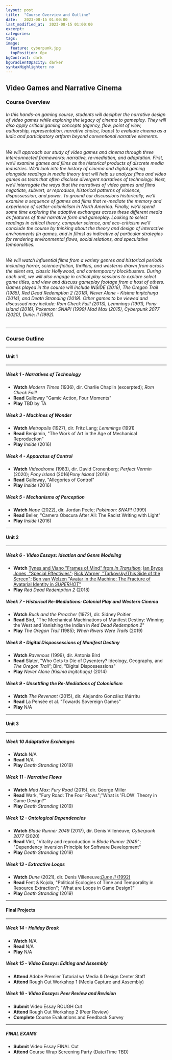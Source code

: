 ```yaml
---
layout: post
title:  "Course Overview and Outline"
date:   2023-08-15 01:00:00
last_modified_at:  2023-08-15 01:00:00
excerpt: 
categories: 
tags:  
image:
  feature: cyberpunk.jpg
  topPosition: 0px
bgContrast: dark
bgGradientOpacity: darker
syntaxHighlighter: no
---
```

## Video Games and Narrative Cinema

### Course Overview

###### In this hands-on gaming course, students will decipher the narrative design of video games while exploring the legacy of cinema to gameplay. They will also apply critical gaming concepts (agency, flow, point of view, authorship, representation, narrative choice, loops) to evaluate cinema as a ludic and participatory artform beyond conventional narrative elements. 

###### We will approach our study of video games and cinema through three interconnected frameworks: narrative, re-mediation, and adaptation. First, we’ll examine games and films as the historical products of discrete media industries. We’ll look into the history of cinema and digital gaming alongside readings in media theory that will help us analyze films and video games as texts that often disclose divergent narratives of technology. Next, we’ll interrogate the ways that the narratives of video games and films negotiate, subvert, or reproduce, historical patterns of violence, dispossession, and power. To ground our discussions historically, we’ll examine a sequence of games and films that re-mediate the memory and experience of settler-colonialism in North America. Finally, we’ll spend some time exploring the adaptive exchanges across these different media as features of their narrative form and gameplay. Looking to select readings in critical theory, computer science, and eco-criticism we’ll conclude the course by thinking about the theory and design of interactive environments (in games, and in films) as indicative of particular strategies for rendering environmental flows, social relations, and speculative temporalities.

###### We will watch influential films from a variety genres and historical periods including horror, science-fiction, thrillers, and westerns drawn from across the silent era, classic Hollywood, and contemporary blockbusters. During each unit, we will also engage in critical play sessions to explore select game titles, and view and discuss gameplay footage from a host of others. Games played in the course will include *INSIDE* (2016), *The Oregon Trail* (1985), *Red Dead Redemption 2* (2018), *Never Alone - Kisima Inŋitchuŋa* (2014), and *Death Stranding* (2019). Other games to be viewed and discussed may include: *Rom Check Fail!* (2013), *Lemmings* (1991), *Pony Island* (2016), *Pokemon: SNAP!* (1999) *Mad Max* (2015), *Cyberpunk 2077* (2020), *Dune: II* (1992).

---

### Course Outline

---

#### Unit 1

---
##### **Week 1 - Narratives of Technology**
- **Watch** *Modern Times* (1936), dir. Charlie Chaplin (excerpted); *Rom Check Fail!*
- **Read** Galloway "Gamic Action, Four Moments"
- **Play** TBD by TA

##### **Week 3 - Machines of Wonder**
- **Watch** *Metropolis* (1927), dir. Fritz Lang; *Lemmings* (1991)
- **Read** Benjamin, "The Work of Art in the Age of Mechanical Reproduction"
- **Play** *Inside* (2016)

##### **Week 4 - Apparatus of Control**
- **Watch** *Videodrome* (1983), dir. David Cronenberg; *Perfect Vermin* (2020); *Pony Island* (2016)*Pony Island* (2016)
- **Read** Galloway, "Allegories of Control"
- **Play** *Inside* (2016)

##### **Week 5 - Mechanisms of Perception**
- **Watch** *Nope* (2022), dir. Jordan Peele; *Pokémon: SNAP!* (1999)
- **Read** Beller, "Camera Obscura After All: The Racist Writing with Light"
- **Play** *Inside* (2016)

---

#### Unit 2

---
##### **Week 6 - Video Essays: Ideation and Genre Modeling**
- **Watch** [Tynes and Viano "Frames of Mind" from *In Transition*](http://mediacommons.org/intransition/2015/03/12/frames-mind); [Ian Bryce Jones, "Special Effectivies"](http://mediacommons.org/intransition/special-effectivities?fbclid=IwAR2aBlrkkFzZAPgPf8jA3FKC-NAIRcprhQKzVYpRAbz9HLfvwq5mHWywfuA); [Rick Warner, "Tarkovsky/This Side of the Screen"](https://vimeo.com/205626288); [Ben van Welzen "Avatar in the Machine: The Fracture of Avatarial Identity in *SUPERHOT*"](https://uncch.instructure.com/courses/33866/discussion_topics/230654) 
- **Play** *Red Dead Redemption 2* (2018)

##### **Week 7 - Historical Re-Mediations: Colonial Play and Western Cinema** 
- **Watch** *Buck and the Preacher* (1972), dir. Sidney Poitier
- **Read** Bird, "The Mechanical Machinations of Manifest Destiny: Winning the West and Vanishing the Indian in *Red Dead Redemption 2*"
- **Play** *The Oregon Trail* (1985); *When Rivers Were Trails* (2019)


##### **Week 8 - Digital Dispossessions of Manifest Destiny** 
- **Watch** *Ravenous* (1999), dir. Antonia Bird
- **Read** Slater, "Who Gets to Die of Dysentery? Ideology, Geography, and *The Oregon Trail*”; Bird, "Digital Dispossessions" 
- **Play** *Never Alone (Kisima Inŋitchuŋa)* (2014)


##### **Week 9 - Unsettling the Re-Mediations of Colonialism** 
- **Watch** *The Revenant* (2015), dir. Alejandro González Iñárritu
- **Read** La Pensée et al. "Towards Sovereign Games"
- **Play** N/A


---

#### Unit 3

---

##### **Week 10 Adaptative Exchanges**
- **Watch** N/A
- **Read** N/A
- **Play** *Death Stranding* (2019)

##### **Week 11 - Narrative Flows**
- **Watch** *Mad Max: Fury Road* (2015), dir. George Miller 
- **Read** Wark, "Fury Road: The Four Flows";"What is 'FLOW' Theory in Game Design?"
- **Play** *Death Stranding* (2019)

##### **Week 12 - Ontological Dependencies**
- **Watch** *Blade Runner 2049* (2017), dir. Denis Villeneuve; *Cyberpunk 2077* (2020)
- **Read** Vint, "Vitality and reproduction in *Blade Runner 2049*"; "Dependency Inversion Principle for Software Development"
- **Play** *Death Stranding* (2019)

##### **Week 13 - Extractive Loops**
- **Watch** *Dune* (2021), dir. Denis Villeneuve;[*Dune II* (1992)](https://www.youtube.com/watch?v=gOscXf0Fpmk)
- **Read** Fent & Kojola, "Political Ecologies of Time and Temporality in Resource Extraction"; "What are Loops in Game Design?"
- **Play** *Death Stranding* (2019)

---

#### Final Projects

---
##### **Week 14 - Holiday Break** 
- **Watch** N/A
- **Read** N/A
- **Play** N/A

##### **Week 15 - Video Essays: Editing and Assembly**
- **Attend** Adobe Premier Tutorial w/ Media & Design Center Staff
- **Attend** Rough Cut Workshop 1 (Media Capture and Assembly)

##### **Week 16 - Video Essays: Peer Review and Revision**
- **Submit** Video Essay ROUGH Cut
- **Attend** Rough Cut Workshop 2 (Peer Review)
- **Complete** Course Evaluations and Feedback Survey

---

##### **FINAL EXAMS**
- **Submit** Video Essay FINAL Cut
- **Attend** Course Wrap Screening Party (Date/Time TBD)
